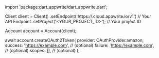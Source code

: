 import 'package:dart_appwrite/dart_appwrite.dart';

Client client = Client()
    .setEndpoint('https://<REGION>.cloud.appwrite.io/v1') // Your API Endpoint
    .setProject('<YOUR_PROJECT_ID>'); // Your project ID

Account account = Account(client);

await account.createOAuth2Token(
    provider: OAuthProvider.amazon,
    success: 'https://example.com', // (optional)
    failure: 'https://example.com', // (optional)
    scopes: [], // (optional)
);
